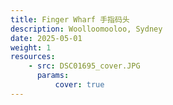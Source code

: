 ```yaml
---
title: Finger Wharf 手指码头
description: Woolloomooloo, Sydney
date: 2025-05-01
weight: 1
resources:
    - src: DSC01695_cover.JPG
      params:
          cover: true
---
```

